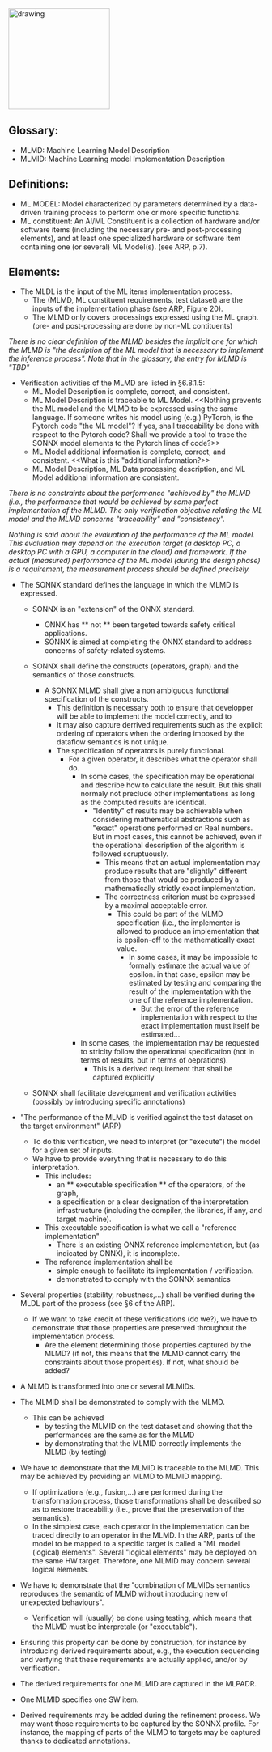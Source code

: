 
<img src="https://github.com/user-attachments/assets/c3204542-6453-44ae-86fb-76d5db61be8e" alt="drawing" width="200"/>

## Glossary:
- MLMD: Machine Learning Model Description
- MLMID: Machine Learning model Implementation Description

## Definitions: 
- ML MODEL: Model characterized by parameters determined by a data-driven training process to perform one or more
specific functions.
- ML constituent: An AI/ML Constituent is a collection of hardware and/or software items (including the necessary pre- and post-processing elements), and at least one specialized hardware or software item containing one (or several) ML Model(s). (see ARP, p.7).

## Elements:
- The MLDL is the input of the ML items implementation process.
	- The (MLMD, ML constituent requirements, test dataset) are the inputs of the implementation phase (see ARP, Figure 20).
	- The MLMD only covers processings expressed using the ML graph. (pre- and post-processing are done by non-ML contituents)

_There is no clear definition of the MLMD besides the implicit one for which the MLMD is "the decription of the ML model that is necessary to implement the inference process". Note that in the glossary, the entry for MLMD is "TBD"_

- Verification activities of the MLMD are listed in §6.8.1.5:
	- ML Model Description is complete, correct, and consistent.
	- ML Model Description is traceable to ML Model. <<Nothing prevents the ML model and the MLMD to be expressed using the same language. If someone writes his model using (e.g.) PyTorch, is the Pytorch code "the ML model"? If yes, shall traceability be done with respect to the Pytorch code? Shall we provide a tool to trace the SONNX model elements to the Pytorch lines of code?>> 
	- ML Model additional information is complete, correct, and consistent. <<What is this "additional information?>>	
	- ML Model Description, ML Data processing description, and ML Model additional information are consistent.

_There is no constraints about the performance "achieved by" the MLMD (i.e., the performance that would be achieved by some perfect implementation of the MLMD. The only verification objective relating the ML model and the MLMD concerns "traceability" and "consistency"._

_Nothing is said about the evaluation of the performance of the ML model. This evaluation may depend on the execution target (a desktop PC, a desktop PC with a GPU, a computer in the cloud) and framework. If the actual (measured) performance of the ML model (during the design phase) is a requirement, the measurement process should be defined precisely._

- The SONNX standard defines the language in which the MLMD is expressed. 
	- SONNX is an "extension" of the ONNX standard. 
		- ONNX has ** not ** been targeted towards safety critical applications. 
		- SONNX is aimed at completing the ONNX standard to address concerns of safety-related systems. 
	- SONNX shall define the constructs (operators, graph) and the semantics of those constructs. 
		- A SONNX MLMD shall give a non ambiguous functional specification of the constructs.
			- This definition is necessary both to ensure that developper will be able to implement the model correctly, and to 
			- It may also capture derrived requirements such as the explicit ordering of operators when the ordering imposed by the dataflow semantics is not unique.
			- The specification of operators is purely functional. 
				- For a given operator, it describes what the operator shall do. 
					- In some cases, the specification may be operational and describe how to calculate the result. But this shall normaly not preclude other implementations as long as the computed results are identical.
						- "Identity" of results may be achievable when considering mathematical abstractions such as "exact" operations performed on Real numbers. But in most cases, this cannot be achieved, even if the operational description of the algorithm is followed scruptuously. 
							- This means that an actual implementation may produce results that are "slightly" different from those that would be produced by a mathematically strictly exact implementation. 
							- The correctness criterion must be expressed by a maximal acceptable error. 
								- This could be part of the MLMD specification (i.e., the implementer is allowed to produce an implementation that is epsilon-off to the mathematically exact value.
									- In some cases, it may be impossible to formally estimate the actual value of epsilon. in that case, epsilon may be estimated by testing and comparing the result of the implementation with the one of the reference implementation.
										- But the error of the reference implementation with respect to the exact implementation must itself be estimated... 
					- In some cases, the implementation may be requested to striclty follow the operational specification (not in terms of results, but in terms of oeprations). 
						- This is a derived requirement that shall be captured explicitly
					
	- SONNX shall facilitate development and verification activities (possibly by introducing specific annotations)
		
- "The performance of the MLMD is verified against the test dataset on the target environment" (ARP)
	- To do this verification, we need to interpret (or "execute") the model for a given set of inputs. 
	- We have to provide everything that is necessary to do this interpretation.
		- This includes: 
			- an ** executable specification ** of the operators, of the graph,
			- a specification or a clear designation of the interpretation infrastructure (including the compiler, the libraries, if any, and target machine).
		- This executable specification is what we call a "reference implementation"
			- There is an existing ONNX reference implementation, but (as indicated by ONNX), it is incomplete.
		- The reference implementation shall be 
			- simple enough to facilitate its implementation / verification. 
			- demonstrated to comply with the SONNX semantics

- Several properties (stability, robustness,...) shall be verified during the MLDL part of the process (see §6 of the ARP).
	- If we want to take credit of these verifications (do we?), we have to demonstrate that those properties are preserved throughout the implementation process. 
		- Are the element determining those properties captured by the MLMD? (if not, this means that the MLMD cannot carry the constraints about those properties). If not, what should be added? 

- A MLMD is transformed into one or several MLMIDs.

- The MLMID shall be demonstrated to comply with the MLMD. 
	- This can be achieved 
		- by testing the MLMID on the test dataset and showing that the performances are the same as for the MLMD
		- by demonstrating that the MLMID correctly implements the MLMD (by testing)
		
- We have to demonstrate that the MLMID is traceable to the MLMD. This may be achieved by providing an MLMD to MLMID mapping. 
	- If optimizations (e.g., fusion,...) are performed during the transformation process, those transformations shall be described so as to restore traceability (i.e., prove that the preservation of the semantics). 
	- In the simplest case, each operator in the implementation can be traced directly to an operator in the MLMD. In the ARP, parts of the model to be mapped to a specific target is called a "ML model (logical) elements". Several "logical elements" may be deployed on the same HW target. Therefore, one MLMID may concern several logical elements.


- We have to demonstrate that the "combination of MLMIDs semantics reproduces the semantic of MLMD without introducing new of unexpected behaviours".
	- Verification will (usually) be done using testing, which means that the MLMD must be interpretale (or "executable"). 

- Ensuring this property can be done by construction, for instance by introducing derived requirements about, e.g., the execution sequencing and verfying that these requirements are actually applied, and/or by verification.

- The derived requirements for one MLMID are captured in the MLPADR. 

- One MLMID specifies one SW item.
  
- Derived requirements may be added during the refinement process. We may want those requirements to be captured by the SONNX profile. For instance, the mapping of parts of the MLMD to targets may be captured thanks to dedicated annotations. 







